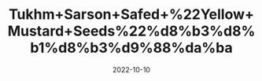 ---
title: 'Tukhm+Sarson+Safed+%22Yellow+Mustard+Seeds%22%d8%b3%d8%b1%d8%b3%d9%88%da%ba'
date: '2022-10-10' 
metatag: '' 
inventory: '0' 
draft: false 
# meta description 
shortDescripton: 'Benefits%ef%bf%bdof%ef%bf%bdmustard%ef%bf%bdseeds%2c+from+treating+migraine%2c+easing+respiratory+congestion%2c+hydrating+the+skin%2c+to+slowing+down+aging+signs.'
description: 'Seed'
longdescription: ''
featured: True
# product Price
price: '100.0'
# Product Short Description
shortDescription: 'Benefits%ef%bf%bdof%ef%bf%bdmustard%ef%bf%bdseeds%2c+from+treating+migraine%2c+easing+respiratory+congestion%2c+hydrating+the+skin%2c+to+slowing+down+aging+signs.'
productID: '6B097591-952C-ED11-9968-005056B3A416'
type: 'products'
category: 'Seed' 
thumnailproduct: 'https://eraconnect.blob.core.windows.net/product-images/aminsaddiquidawakhana/6B097591-952C-ED11-9968-005056B3A416.webp' 
images:
  - image: 'https://eraconnect.blob.core.windows.net/product-images/aminsaddiquidawakhana/6B097591-952C-ED11-9968-005056B3A416.webp'  
Variants:
---